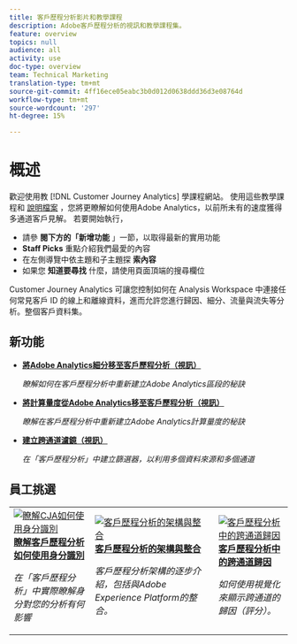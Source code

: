 ```yaml
---
title: 客戶歷程分析影片和教學課程
description: Adobe客戶歷程分析的視訊和教學課程集。
feature: overview
topics: null
audience: all
activity: use
doc-type: overview
team: Technical Marketing
translation-type: tm+mt
source-git-commit: 4ff16ece05eabc3b0d012d0638ddd36d3e08764d
workflow-type: tm+mt
source-wordcount: '297'
ht-degree: 15%

---
```



# 概述

歡迎使用教 [!DNL Customer Journey Analytics] 學課程網站。  使用這些教學課程和 [說明檔案](https://docs.adobe.com/content/help/zh-Hant/analytics-platform/using/cja-landing.html) ，您將更瞭解如何使用Adobe Analytics，以前所未有的速度獲得多通道客戶見解。  若要開始執行，

* 請參 **閱下方的「新增功能** 」一節，以取得最新的實用功能
* **Staff Picks** 重點介紹我們最愛的內容
* 在左側導覽中依主題和子主題探 **索內容**
* 如果您 **知道要尋找** 什麼，請使用頁面頂端的搜尋欄位

Customer Journey Analytics 可讓您控制如何在 Analysis Workspace 中連接任何常見客戶 ID 的線上和離線資料，進而允許您進行歸因、細分、流量與流失等分析。整個客戶資料集。

## 新功能

* **[將Adobe Analytics細分移至客戶歷程分析（視訊）](/help/moving-adobe-analytics-segments-to-customer-journey-analytics.md)**

   *瞭解如何在客戶歷程分析中重新建立Adobe Analytics區段的秘訣*

* **[將計算量度從Adobe Analytics移至客戶歷程分析（視訊）](/help/moving-your-calculated-metrics-from-adobe-analytics-to-customer-journey-analytics.md)**

   *瞭解在客戶歷程分析中重新建立Adobe Analytics計算量度的秘訣*

* **[建立跨通道濾鏡（視訊）](/help/creating-cross-channel-filters-in-customer-journey-analytics.md)**

   *在「客戶歷程分析」中建立篩選器，以利用多個資料來源和多個通道*

## 員工挑選

<table>
<tr>
  <td>
    <a href="/help/understanding-how-customer-journey-analytics-uses-identity.md">
      <img alt="瞭解CJA如何使用身分識別" src="assets/30750.jpg" />
    </a>
    <div>
      <a href="/help/understanding-how-customer-journey-analytics-uses-identity.md">
    <strong>瞭解客戶歷程分析如何使用身分識別</strong>
    </a>
    </div>
    <p>
    <em>在「客戶歷程分析」中實際瞭解身分對您的分析有何影響</em>
    <p>
  </td>
   <td>
    <a href="/help/architecture-and-integrations-of-cja.md">
      <img alt="客戶歷程分析的架構與整合" src="assets/32483.jpg" />
    </a>
    <div>
      <a href="/help/architecture-and-integrations-of-cja.md">
    <strong>客戶歷程分析的架構與整合</strong>
    </a>
    </div>
    <p>
    <em>客戶歷程分析架構的逐步介紹，包括與Adobe Experience Platform的整合。</em>
    <p>
  </td>
  <td>
    <a href="/help/cross-channel-attribution-in-customer-journey-analytics.md">
      <img alt="客戶歷程分析中的跨通道歸因" src="assets/31772.jpg" />
    </a>
    <div>
      <a href="/help/cross-channel-attribution-in-customer-journey-analytics.md">
    <strong>客戶歷程分析中的跨通道歸因</strong>
    </a>
    </div>
    <p>
    <em>如何使用視覺化來顯示跨通道的歸因（評分）。</em>
    <p>
  </td>
</tr>
</table>
